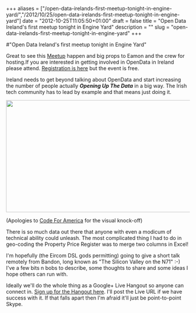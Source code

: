 +++
aliases = ["/open-data-irelands-first-meetup-tonight-in-engine-yard/","/2012/10/25/open-data-irelands-first-meetup-tonight-in-engine-yard"]
date = "2012-10-25T11:05:50+01:00"
draft = false
title = "Open Data Ireland's first meetup tonight in Engine Yard"
description = ""
slug = "open-data-irelands-first-meetup-tonight-in-engine-yard"
+++

#"Open Data Ireland's first meetup tonight in Engine Yard"

Great to see this <a href="http://meetup.opendata.ie/">Meetup</a> happen and big props to Eamon and the crew for hosting.If you are interested in getting involved in OpenData in Ireland please attend. <a href="http://meetup.opendata.ie/">Registration is here</a> but the event is free.

Ireland needs to get beyond talking about OpenData and start increasing the number of people actually <em><strong>Opening Up The Data</strong></em> in a big way. The Irish tech community has to lead by example and that means just doing it.

<a href="https://d2j17b10ywb1i7.cloudfront.net/wp-content/uploads/2012/10/CodeForIreland031.png"><img class="alignnone size-full wp-image-891" title="CodeForIreland03" src="https://d2j17b10ywb1i7.cloudfront.net/wp-content/uploads/2012/10/CodeForIreland031.png" alt="" width="631" height="307" /></a>

(Apologies to <a href="http://codeforamerica.org/">Code For America</a> for the visual knock-off)

There is so much data out there that anyone with even a modicum of technical ability could unleash. The most complicated thing I had to do in geo-coding the Property Price Register was to merge two columns in Excel!

I'm hopefully (the Eircom DSL gods permitting) going to give a short talk remotely from Bandon, long known as "The Silicon Valley on the N71" :-) I've a few bits n bobs to describe, some thoughts to share and some ideas I hope others can run with.

Ideally we'll do the whole thing as a Google+ Live Hangout so anyone can connect in. <a href="https://plus.google.com/u/1/events/cucdbuf9rfs1c5qu6ldapj1f1f4">Sign up for the Hangout here</a>. I'll post the Live URL if we have success with it. If that falls apart then I'm afraid it'll just be point-to-point Skype.

&nbsp;